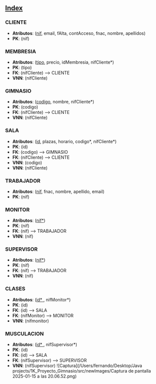 ## [Index](https://github.com/Proyecto1K2024Grupo5/1-K_Proyecto_Gimnasio/blob/main/src/Index.md)

### CLIENTE
- **Atributos**: (<u>nif</u>, email, fAlta, contAcceso, fnac, nombre, apellidos)
- **PK**: (nif)

### MEMBRESIA
- **Atributos**: (<u>tipo</u>, precio, idMembresia, nifCliente*)
- **PK**: (tipo)
- **FK**: (nifCliente) --> CLIENTE
- **VNN**: (nifCliente)

### GIMNASIO
- **Atributos**: (<u>codigo</u>, nombre, nifCliente*)
- **PK**: (codigo)
- **FK**: (nifCliente) --> CLIENTE
- **VNN**: (nifCliente)

### SALA
- **Atributos**: (<u>id</u>, plazas, horario, codigo*, nifCliente*)
- **PK**: (id)
- **FK**: (codigo) --> GIMNASIO
- **FK**: (nifCliente) --> CLIENTE
- **VNN**: (codigo)
- **VNN**: (nifCliente)

### TRABAJADOR
- **Atributos**: (<u>nif</u>, fnac, nombre, apellido, email)
- **PK**: (nif)

### MONITOR
- **Atributos**: (<u>nif*</u>)
- **PK**: (nif)
- **FK**: (nif) --> TRABAJADOR
- **VNN**: (nif)

### SUPERVISOR
- **Atributos**: (<u>nif*</u>)
- **PK**: (nif)
- **FK**: (nif) --> TRABAJADOR
- **VNN**: (nif)

### CLASES
- **Atributos**: (<u>id* </u>, nifMonitor*)
- **PK**: (id)
- **FK**: (id) --> SALA
- **FK**: (nifMonitor) --> MONITOR
- **VNN**: (nifmonitor)

### MUSCULACION
- **Atributos**: (<u>id* </u>, nifSupervisor*)
- **PK**: (id)
- **FK**: (id) --> SALA
- **FK**: (nifSupervisor) --> SUPERVISOR
- **VNN**: (nifSupervisor)
![Captura](/Users/fernando/Desktop/Java projects/1K_Proyecto_Gimnasio/src/newImages/Captura de pantalla 2025-01-15 a las 20.06.52.png)
